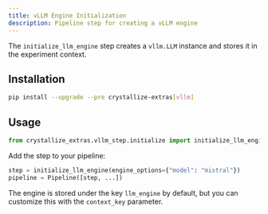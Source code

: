 ```yaml
---
title: vLLM Engine Initialization
description: Pipeline step for creating a vLLM engine
---
```


The `initialize_llm_engine` step creates a `vllm.LLM` instance and stores it in the experiment context.

## Installation

```bash
pip install --upgrade --pre crystallize-extras[vllm]
```

## Usage

```python
from crystallize_extras.vllm_step.initialize import initialize_llm_engine
```

Add the step to your pipeline:

```python
step = initialize_llm_engine(engine_options={"model": "mistral"})
pipeline = Pipeline([step, ...])
```

The engine is stored under the key `llm_engine` by default, but you can customize this with the `context_key` parameter.
